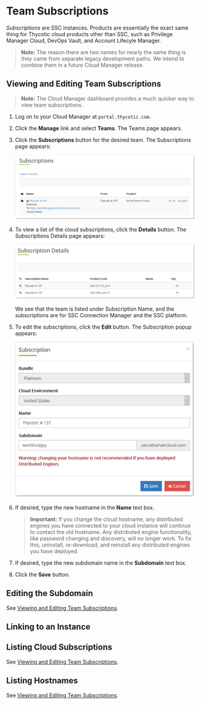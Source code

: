 [title]: # (Thycotic One Team Cloud Subscriptions)
[tags]: # (Thycotic One, Cloud Manager)
[priority]: # (1000)

# Team Subscriptions

*Subscriptions* are SSC instances.  Products are essentially the exact same thing for Thycotic cloud products other than SSC, such as Privilege Manager Cloud, DevOps Vault, and Account Lifecyle Manager.

> **Note:** The reason there are two names for nearly the same thing is they came from separate legacy development paths. We intend to combine them in a future Cloud Manager release.

## Viewing and Editing Team Subscriptions

> **Note:** The Cloud Manager dashboard provides a much quicker way to view team subscriptions.

1. Log on to your Cloud Manager at `portal.thycotic.com`.

1. Click the **Manage** link and select **Teams**. The Teams page appears.

1. Click the **Subscriptions** button for the desired team. The Subscriptions page appears:

   ![image-20200825114114096](images/image-20200825114114096.png)

1. To view a list of the cloud subscriptions, click the **Details** button. The Subscriptions Details page appears:

   ![image-20200825114246407](images/image-20200825114246407.png)

   We see that the team is listed under Subscription Name, and the subscriptions are for SSC Connection Manager and the SSC platform.

1. To edit the subscriptions, click the **Edit** button. The Subscription popup appears:

   ![image-20200825114412200](images/image-20200825114412200.png)

1. If desired, type the new hostname in the **Name** text box.

   > **Important:** If you change the cloud hostname, any distributed engines you have connected to your cloud instance will continue to contact the old hostname. Any distributed engine functionality, like password changing and discovery, will no longer work. To fix this, uninstall, re-download, and reinstall any distributed engines you have  deployed.

1. If desired, type the new subdomain name in the **Subdomain** text box.

1. Click the **Save** button.

## Editing the Subdomain

See [Viewing and Editing Team Subscriptions](#viewing-and-editing-team-subscriptions).

## Linking to an Instance

## Listing Cloud Subscriptions

See [Viewing and Editing Team Subscriptions](#viewing-and-editing-team-subscriptions).

## Listing Hostnames

See [Viewing and Editing Team Subscriptions](#viewing-and-editing-team-subscriptions).

